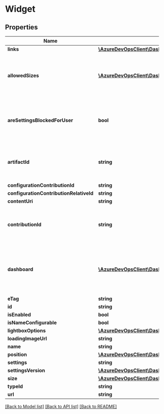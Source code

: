 # Widget

## Properties
Name | Type | Description | Notes
------------ | ------------- | ------------- | -------------
**links** | [**\AzureDevOpsClient\Dashboard\AzureDevOpsClient\Dashboard\Model\ReferenceLinks**](ReferenceLinks.md) |  | [optional] 
**allowedSizes** | [**\AzureDevOpsClient\Dashboard\AzureDevOpsClient\Dashboard\Model\WidgetSize[]**](WidgetSize.md) | Refers to the allowed sizes for the widget. This gets populated when user wants to configure the widget | [optional] 
**areSettingsBlockedForUser** | **bool** | Read-Only Property from Dashboard Service. Indicates if settings are blocked for the current user. | [optional] 
**artifactId** | **string** | Refers to unique identifier of a feature artifact. Used for pinning+unpinning a specific artifact. | [optional] 
**configurationContributionId** | **string** |  | [optional] 
**configurationContributionRelativeId** | **string** |  | [optional] 
**contentUri** | **string** |  | [optional] 
**contributionId** | **string** | The id of the underlying contribution defining the supplied Widget Configuration. | [optional] 
**dashboard** | [**\AzureDevOpsClient\Dashboard\AzureDevOpsClient\Dashboard\Model\Dashboard**](Dashboard.md) | Optional partial dashboard content, to support exchanging dashboard-level version ETag for widget-level APIs | [optional] 
**eTag** | **string** |  | [optional] 
**id** | **string** |  | [optional] 
**isEnabled** | **bool** |  | [optional] 
**isNameConfigurable** | **bool** |  | [optional] 
**lightboxOptions** | [**\AzureDevOpsClient\Dashboard\AzureDevOpsClient\Dashboard\Model\LightboxOptions**](LightboxOptions.md) |  | [optional] 
**loadingImageUrl** | **string** |  | [optional] 
**name** | **string** |  | [optional] 
**position** | [**\AzureDevOpsClient\Dashboard\AzureDevOpsClient\Dashboard\Model\WidgetPosition**](WidgetPosition.md) |  | [optional] 
**settings** | **string** |  | [optional] 
**settingsVersion** | [**\AzureDevOpsClient\Dashboard\AzureDevOpsClient\Dashboard\Model\SemanticVersion**](SemanticVersion.md) |  | [optional] 
**size** | [**\AzureDevOpsClient\Dashboard\AzureDevOpsClient\Dashboard\Model\WidgetSize**](WidgetSize.md) |  | [optional] 
**typeId** | **string** |  | [optional] 
**url** | **string** |  | [optional] 

[[Back to Model list]](../README.md#documentation-for-models) [[Back to API list]](../README.md#documentation-for-api-endpoints) [[Back to README]](../README.md)


